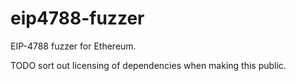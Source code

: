 # eip4788-fuzzer

EIP-4788 fuzzer for Ethereum.

TODO sort out licensing of dependencies when making this public.
